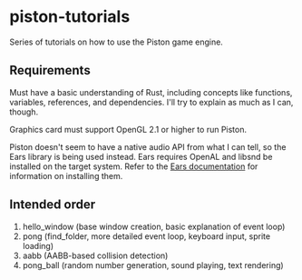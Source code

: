 # piston-tutorials
Series of tutorials on how to use the Piston game engine.

## Requirements
Must have a basic understanding of Rust, including concepts like functions, variables, references, and dependencies. I'll try to explain as much as I can, though.

Graphics card must support OpenGL 2.1 or higher to run Piston.

Piston doesn't seem to have a native audio API from what I can tell, so the Ears library is being used instead. Ears requires OpenAL and libsnd be installed on the target system. Refer to the [Ears documentation](https://github.com/jhasse/ears) for information on installing them.

## Intended order
1. hello_window (base window creation, basic explanation of event loop)
2. pong (find_folder, more detailed event loop, keyboard input, sprite loading)
3. aabb (AABB-based collision detection)
4. pong_ball (random number generation, sound playing, text rendering)